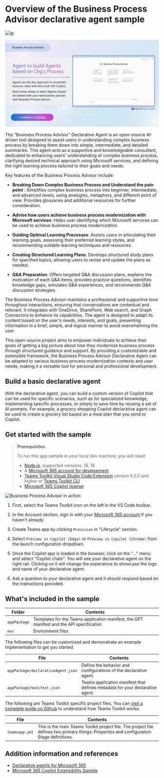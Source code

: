# Overview of the Business Process Advisor declarative agent sample

[![jp](https://img.shields.io/badge/lang-ja-green.svg)](README-JP.md)

![Business Process Advisor Start Screen](assets/BusinessProcessAdvisor1-EN.png)

The "Business Process Advisor" Declarative Agent is an open-source AI-driven tool designed to assist users in understanding complex business process by breaking them down into simple, intermediate, and detailed summaries. This agent acts as a supportive and knowledgeable consultant, dedicated to enhancing users' understanding of complex business process, clarifying desired technical approach using Microsoft services, and defining the right learning process tailored to their goals and needs.

Key features of the Business Process Advisor include:

- **Breaking Down Complex Business Process and Understand the pain point** : Simplifies complex business process into beginner, intermediate, and advanced levels, using analogies, metaphors, and different point of view. Provides glossaries and additional resources for further consideration.

- **Advise how users achieve business process modernization with Microsoft services**: Helps user identifying which Microsoft services can be used to achieve business process modernization.

- **Guiding Optimal Learning Processes**: Assists users in articulating their learning goals, assessing their preferred learning styles, and recommending suitable learning techniques and resources.

- **Creating Structured Learning Plans**: Develops structured study plans for specified topics, allowing users to revise and update the plans as needed.

- **Q&A Preparation**: Offers targeted Q&A discussion plans, explains the motivation of each Q&A items, provides practice questions, identifies knowledge gaps, simulates Q&A experiences, and recommends Q&A discussion strategies.

The Business Process Advisor maintains a professional and supportive tone throughout interactions, ensuring that conversations are contextual and relevant. It integrates with OneDrive, SharePoint, Web search, and Graph Connectors to enhance its capabilities. The agent is designed to adapt its content based on the user's needs, interests, and goals, presenting information in a brief, simple, and logical manner to avoid overwhelming the user.

This open-source project aims to empower individuals to achieve their goals of getting a big picture about how they modernize business process through structured guidance and support. By providing a customizable and extensible framework, the Business Process Advisor Declarative Agent can be adapted to various business process modernization contexts and user needs, making it a versatile tool for personal and professional development.

## Build a basic declarative agent

With the declarative agent, you can build a custom version of Copilot that can be used for specific scenarios, such as for specialized knowledge, implementing specific processes, or simply to save time by reusing a set of AI prompts. For example, a grocery shopping Copilot declarative agent can be used to create a grocery list based on a meal plan that you send to Copilot.

## Get started with the sample

> **Prerequisites**
>
> To run this app sample in your local dev machine, you will need:
>
> - [Node.js](https://nodejs.org/), supported versions: 16, 18
> - A [Microsoft 365 account for development](https://docs.microsoft.com/microsoftteams/platform/toolkit/accounts).
> - [Teams Toolkit Visual Studio Code Extension](https://aka.ms/teams-toolkit) version 5.0.0 and higher or [Teams Toolkit CLI](https://aka.ms/teamsfx-toolkit-cli)
> - [Microsoft 365 Copilot license](https://learn.microsoft.com/microsoft-365-copilot/extensibility/prerequisites#prerequisites)

![Business Process Advisor in action](assets/BusinessProcessAdvisor2.gif)

1. First, select the Teams Toolkit icon on the left in the VS Code toolbar.

2. In the Account section, sign in with your [Microsoft 365 account](https://docs.microsoft.com/microsoftteams/platform/toolkit/accounts) if you haven't already.

3. Create Teams app by clicking `Provision` in "Lifecycle" section.

4. Select `Preview in Copilot (Edge)` or `Preview in Copilot (Chrome)` from the launch configuration dropdown.

5. Once the Copilot app is loaded in the browser, click on the "…" menu and select "Copilot chats". You will see your declarative agent on the right rail. Clicking on it will change the experience to showcase the logo and name of your declarative agent.

6. Ask a question to your declarative agent and it should respond based on the instructions provided.

## What's included in the sample

| Folder       | Contents                                                                                 |
| ------------ | ---------------------------------------------------------------------------------------- |
| `appPackage` | Templates for the Teams application manifest, the GPT manifest and the API specification |
| `env`        | Environment files                                                                        |

The following files can be customized and demonstrate an example implementation to get you started.

| File                                 | Contents                                                                       |
| ------------------------------------ | ------------------------------------------------------------------------------ |
| `appPackage/declarativeAgent.json` | Define the behavior and configurations of the declarative agent.            |
| `appPackage/manifest.json`           | Teams application manifest that defines metadata for your declarative agent. |

The following are Teams Toolkit specific project files. You can [visit a complete guide on Github](https://github.com/OfficeDev/TeamsFx/wiki/Teams-Toolkit-Visual-Studio-Code-v5-Guide#overview) to understand how Teams Toolkit works.

| File           | Contents                                                                                                                                  |
| -------------- | ----------------------------------------------------------------------------------------------------------------------------------------- |
| `teamsapp.yml` | This is the main Teams Toolkit project file. The project file defines two primary things: Properties and configuration Stage definitions. |

## Addition information and references

- [Declarative agents for Microsoft 365](https://aka.ms/teams-toolkit-declarative-agent)
- [Microsoft 365 Copilot Extensibility Sample](https://learn.microsoft.com/en-us/microsoft-365-copilot/extensibility/samples)